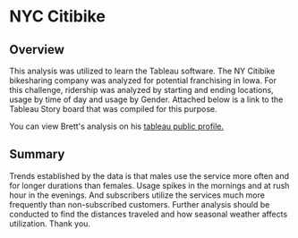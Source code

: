 # NYC Citibike

## Overview
This analysis was utilized to learn the Tableau software.  The NY Citibike bikesharing company was analyzed for potential franchising in Iowa.  For this challenge, ridership was analyzed by starting and ending locations, usage by time of day and usage by Gender.  Attached below is a link to the Tableau Story board that was compiled for this purpose.  

You can view Brett's analysis on his [tableau public profile.](https://public.tableau.com/app/profile/brett.tescher/viz/CitibikeChallenge_16492105954960/Story1?publish=yes)

## Summary
Trends established by the data is that males use the service more often and for longer durations than females.  Usage spikes in the mornings and at rush hour in the evenings.  And subscribers utilize the services much more frequently than non-subscribed customers.  Further analysis should be conducted to find the distances traveled and how seasonal weather affects utilization.  Thank you.  
